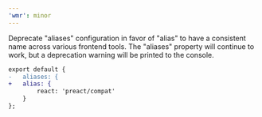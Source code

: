 ```yaml
---
'wmr': minor
---
```


Deprecate "aliases" configuration in favor of "alias" to have a consistent name across various frontend tools. The "aliases" property will continue to work, but a deprecation warning will be printed to the console.

```diff
export default {
-	aliases: {
+	alias: {
		react: 'preact/compat'
	}
};
```

